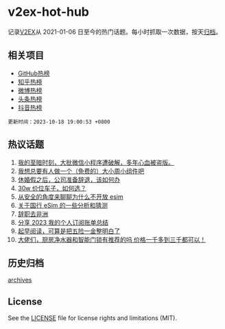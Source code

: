 # v2ex-hot-hub

 记录[V2EX](https://www.v2ex.com/)从 2021-01-06 日至今的热门话题。每小时抓取一次数据，按天[归档](archives)。
 
 ## 相关项目

- [GitHub热榜](https://github.com/it985/github-hot-hub)
- [知乎热榜](https://github.com/it985/zhihu-hot-hub)
- [微博热榜](https://github.com/it985/weibo-hot-hub)
- [头条热榜](https://github.com/it985/toutiao-hot-hub)
- [抖音热榜](https://github.com/it985/douyin-hot-hub)


 `更新时间：2023-10-18 19:00:53 +0800`

## 热议话题

1. [我的至暗时刻，大批微信小程序遭破解，多年心血被盗版。](https://www.v2ex.com/t/982914)
1. [我想总要有人做一个（免费的）大小周小组件吧](https://www.v2ex.com/t/982992)
1. [休婚假之后，公司准备辞退，该如何办](https://www.v2ex.com/t/982998)
1. [30w 价位车子，如何选？](https://www.v2ex.com/t/983038)
1. [从安全的角度来聊聊为什么不开放 esim](https://www.v2ex.com/t/982954)
1. [关于国行 eSim 的一些分析和猜测](https://www.v2ex.com/t/982931)
1. [辞职去非洲](https://www.v2ex.com/t/982968)
1. [分享 2023 我的个人订阅账单总结](https://www.v2ex.com/t/982981)
1. [起早阅读，可算是把五险一金整明白了](https://www.v2ex.com/t/982993)
1. [大佬们，厨房净水器和智能门锁有推荐的吗 价格一千多到三千都可以！](https://www.v2ex.com/t/982974)

## 历史归档

[archives](archives)

## License

See the [LICENSE](LICENSE) file for license rights and limitations (MIT).
